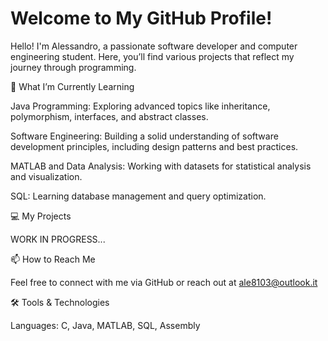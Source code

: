 # Welcome to My GitHub Profile!
Hello! I'm Alessandro, a passionate software developer and computer engineering student. Here, you’ll find various projects that reflect my journey through programming.

🌱 What I’m Currently Learning

Java Programming: Exploring advanced topics like inheritance, polymorphism, interfaces, and abstract classes.

Software Engineering: Building a solid understanding of software development principles, including design patterns and best practices.

MATLAB and Data Analysis: Working with datasets for statistical analysis and visualization.

SQL: Learning database management and query optimization.

💻 My Projects

WORK IN PROGRESS...

📫 How to Reach Me

Feel free to connect with me via GitHub or reach out at ale8103@outlook.it

🛠️ Tools & Technologies

Languages: C, Java, MATLAB, SQL, Assembly

<!---
Busnax/Busnax is a ✨ special ✨ repository because its `README.md` (this file) appears on your GitHub profile.
You can click the Preview link to take a look at your changes.
--->
